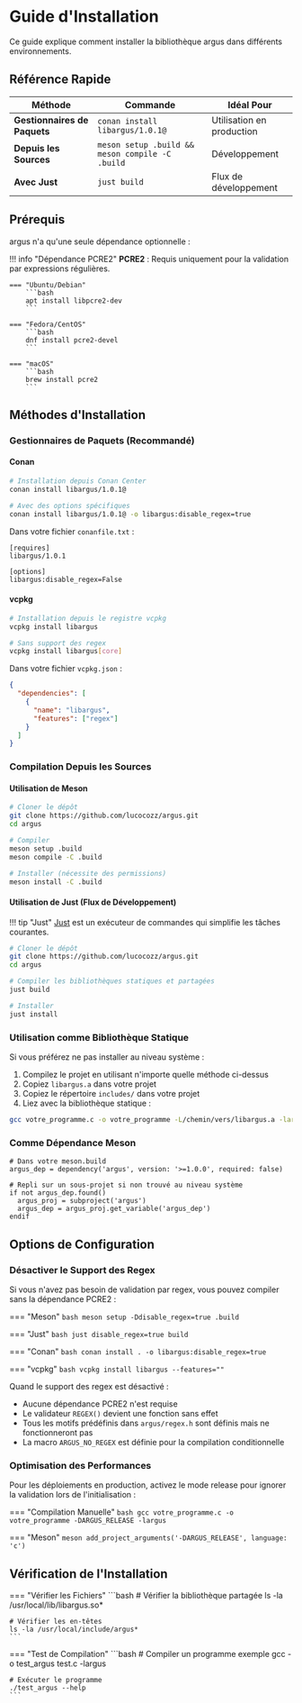 # Guide d'Installation

Ce guide explique comment installer la bibliothèque argus dans différents environnements.

## Référence Rapide

| Méthode | Commande | Idéal Pour |
|--------|---------|----------|
| **Gestionnaires de Paquets** | `conan install libargus/1.0.1@` | Utilisation en production |
| **Depuis les Sources** | `meson setup .build && meson compile -C .build` | Développement |
| **Avec Just** | `just build` | Flux de développement |

## Prérequis

argus n'a qu'une seule dépendance optionnelle :

!!! info "Dépendance PCRE2"
    **PCRE2** : Requis uniquement pour la validation par expressions régulières.
    
    === "Ubuntu/Debian"
        ```bash
        apt install libpcre2-dev
        ```
    
    === "Fedora/CentOS"
        ```bash
        dnf install pcre2-devel
        ```
    
    === "macOS"
        ```bash
        brew install pcre2
        ```

## Méthodes d'Installation

### Gestionnaires de Paquets (Recommandé)

#### Conan

```bash
# Installation depuis Conan Center
conan install libargus/1.0.1@

# Avec des options spécifiques
conan install libargus/1.0.1@ -o libargus:disable_regex=true
```

Dans votre fichier `conanfile.txt` :
```
[requires]
libargus/1.0.1

[options]
libargus:disable_regex=False
```

#### vcpkg

```bash
# Installation depuis le registre vcpkg
vcpkg install libargus

# Sans support des regex
vcpkg install libargus[core]
```

Dans votre fichier `vcpkg.json` :
```json
{
  "dependencies": [
    {
      "name": "libargus",
      "features": ["regex"]
    }
  ]
}
```

### Compilation Depuis les Sources

#### Utilisation de Meson

```bash
# Cloner le dépôt
git clone https://github.com/lucocozz/argus.git
cd argus

# Compiler
meson setup .build
meson compile -C .build

# Installer (nécessite des permissions)
meson install -C .build
```

#### Utilisation de Just (Flux de Développement)

!!! tip "Just"
    [Just](https://github.com/casey/just) est un exécuteur de commandes qui simplifie les tâches courantes.

```bash
# Cloner le dépôt
git clone https://github.com/lucocozz/argus.git
cd argus

# Compiler les bibliothèques statiques et partagées
just build

# Installer
just install
```

### Utilisation comme Bibliothèque Statique

Si vous préférez ne pas installer au niveau système :

1. Compilez le projet en utilisant n'importe quelle méthode ci-dessus
2. Copiez `libargus.a` dans votre projet
3. Copiez le répertoire `includes/` dans votre projet
4. Liez avec la bibliothèque statique :

```bash
gcc votre_programme.c -o votre_programme -L/chemin/vers/libargus.a -largus
```

### Comme Dépendance Meson

```meson
# Dans votre meson.build
argus_dep = dependency('argus', version: '>=1.0.0', required: false)

# Repli sur un sous-projet si non trouvé au niveau système
if not argus_dep.found()
  argus_proj = subproject('argus')
  argus_dep = argus_proj.get_variable('argus_dep')
endif
```

## Options de Configuration

### Désactiver le Support des Regex

Si vous n'avez pas besoin de validation par regex, vous pouvez compiler sans la dépendance PCRE2 :

=== "Meson"
    ```bash
    meson setup -Ddisable_regex=true .build
    ```

=== "Just"
    ```bash
    just disable_regex=true build
    ```

=== "Conan"
    ```bash
    conan install . -o libargus:disable_regex=true
    ```

=== "vcpkg"
    ```bash
    vcpkg install libargus --features=""
    ```

Quand le support des regex est désactivé :
- Aucune dépendance PCRE2 n'est requise
- Le validateur `REGEX()` devient une fonction sans effet
- Tous les motifs prédéfinis dans `argus/regex.h` sont définis mais ne fonctionneront pas
- La macro `ARGUS_NO_REGEX` est définie pour la compilation conditionnelle

### Optimisation des Performances

Pour les déploiements en production, activez le mode release pour ignorer la validation lors de l'initialisation :

=== "Compilation Manuelle"
    ```bash
    gcc votre_programme.c -o votre_programme -DARGUS_RELEASE -largus
    ```

=== "Meson"
    ```meson
    add_project_arguments('-DARGUS_RELEASE', language: 'c')
    ```

## Vérification de l'Installation

=== "Vérifier les Fichiers"
    ```bash
    # Vérifier la bibliothèque partagée
    ls -la /usr/local/lib/libargus.so*
    
    # Vérifier les en-têtes
    ls -la /usr/local/include/argus*
    ```

=== "Test de Compilation"
    ```bash
    # Compiler un programme exemple
    gcc -o test_argus test.c -largus
    
    # Exécuter le programme
    ./test_argus --help
    ```
